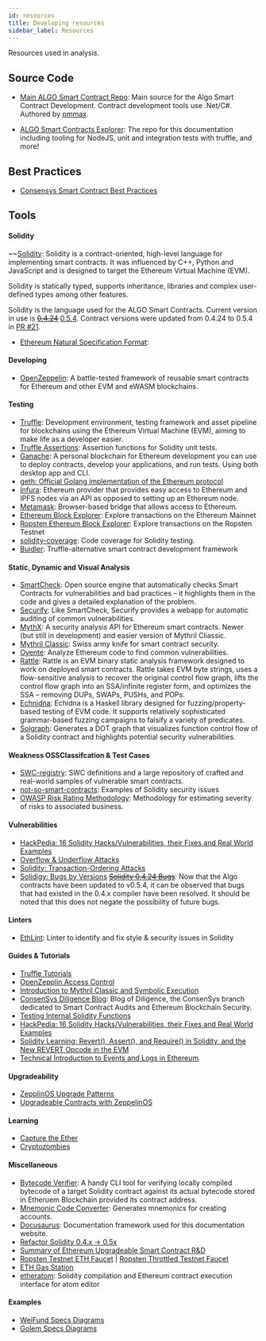 ```yaml
---
id: resources
title: Developing resources
sidebar_label: Resources
---
```


Resources used in analysis.

## Source Code

- [Main ALGO Smart Contract Repo](https://github.com/Superalgos/ALGOToken/): Main source for the Algo Smart Contract Development. Contract development tools use .Net/C#. Authored by [pmmax](https://github.com/pmmax).

- [ALGO Smart Contracts Explorer](https://github.com/Superalgos/ALGOToken-NodeJS): The repo for this documentation including tooling for NodeJS, unit and integration tests with truffle, and more!

## Best Practices

- [Consensys Smart Contract Best Practices](https://consensys.github.io/smart-contract-best-practices/security_tools/)

## Tools

#### Solidity

~~[Solidity](https://solidity.readthedocs.io/en/v0.5.4/): Solidity is a contract-oriented, high-level language for implementing smart contracts. It was influenced by C++, Python and JavaScript and is designed to target the Ethereum Virtual Machine (EVM).

Solidity is statically typed, supports inheritance, libraries and complex user-defined types among other features.

Solidity is the language used for the ALGO Smart Contracts. Current version in use is ~~[0.4.24](https://solidity.readthedocs.io/en/v0.4.24/)~~ [0.5.4](https://solidity.readthedocs.io/en/v0.5.4/). Contract versions were updated from 0.4.24 to 0.5.4 in [PR #21](https://github.com/Superalgos/ALGOToken/pull/21).

- [Ethereum Natural Specification Format](https://github.com/ethereum/wiki/wiki/Ethereum-Natural-Specification-Format):

#### Developing

- [OpenZeppelin](https://openzeppelin.org/): A battle-tested framework of reusable smart contracts for Ethereum and other EVM and eWASM blockchains.

#### Testing

- [Truffle](https://truffleframework.com/truffle): Development environment, testing framework and asset pipeline for blockchains using the Ethereum Virtual Machine (EVM), aiming to make life as a developer easier.
- [Truffle Assertions](https://github.com/trufflesuite/truffle/blob/develop/packages/truffle-core/lib/testing/Assert.sol): Assertion functions for Solidity unit tests.
- [Ganache](https://truffleframework.com/ganache): A personal blockchain for Ethereum development you can use to deploy contracts, develop your applications, and run tests. Using both desktop app and CLI.
- [geth: Official Golang implementation of the Ethereum protocol](https://github.com/ethereum/go-ethereum/wiki/Installation-Instructions-for-Mac)
- [Infura](https://infura.io): Ethereum provider that provides easy access to Ethereum and IPFS nodes via an API as opposed to setting up an Ethereum node.
- [Metamask](https://metamask.io/): Browser-based bridge that allows access to Ethereum.
- [Ethereum Block Explorer](https://etherscan.io/): Explore transactions on the Ethereum Mainnet
- [Ropsten Ethereum Block Explorer](https://ropsten.etherscan.io/): Explore transactions on the Ropsten Testnet
- [solidity-coverage](https://github.com/sc-forks/solidity-coverage): Code coverage for Solidity testing.
- [Buidler](https://github.com/nomiclabs/buidler): Truffle-alternative smart contract development framework

#### Static, Dynamic and Visual Analysis

- [SmartCheck](https://tool.smartdec.net): Open source engine  that automatically checks Smart Contracts for vulnerabilities and bad practices – it highlights them in the code and gives a detailed explanation of the problem.
- [Securify](https://securify.chainsecurity.com/): Like SmartCheck, Securify provides a webapp for automatic auditing of common vulnerabilities.
- [MythX](https://mythx.io): A security analysis API for Ethereum smart contracts. Newer (but still in development) and easier version of Mythril Cliassic.
- [Mythril Classic](https://github.com/ConsenSys/mythril-classic): Swiss army knife for smart contract security.
- [Oyente](https://github.com/melonproject/oyente): Analyze Ethereum code to find common vulnerabilities.
- [Rattle](https://github.com/trailofbits/rattle): Rattle is an EVM binary static analysis framework designed to work on deployed smart contracts. Rattle takes EVM byte strings, uses a flow-sensitive analysis to recover the original control flow graph, lifts the control flow graph into an SSA/infinite register form, and optimizes the SSA – removing DUPs, SWAPs, PUSHs, and POPs.
- [Echnidna](https://github.com/trailofbits/echidna): Echidna is a Haskell library designed for fuzzing/property-based testing of EVM code. It supports relatively sophisticated grammar-based fuzzing campaigns to falsify a variety of predicates.
- [Solgraph](https://github.com/raineorshine/solgraph): Generates a DOT graph that visualizes function control flow of a Solidity contract and highlights potential security vulnerabilities.

#### Weakness OSSClassifcation & Test Cases

- [SWC-registry](https://github.com/SmartContractSecurity/SWC-registry/): SWC definitions and a large repository of crafted and real-world samples of vulnerable smart contracts.
- [not-so-smart-contracts](https://github.com/trailofbits/not-so-smart-contracts): Examples of Solidity security issues
- [OWASP Risk Rating Methodology](https://www.owasp.org/index.php/OWASP_Risk_Rating_Methodology): Methodology for estimating severity of risks to associated business.

#### Vulnerabilities
- [HackPedia: 16 Solidity Hacks/Vulnerabilities, their Fixes and Real World Examples](https://hackernoon.com/hackpedia-16-solidity-hacks-vulnerabilities-their-fixes-and-real-world-examples-f3210eba5148)
- [Overflow & Underflow Attacks](https://blockgeeks.com/guides/underflow-attacks-smart-contracts/)
- [Solidity: Transaction-Ordering Attacks](https://medium.com/coinmonks/solidity-transaction-ordering-attacks-1193a014884e)
- [Solidigy: Bugs by Versions](https://github.com/ethereum/solidity/blob/develop/docs/bugs_by_version.json) ~~[Solidity 0.4.24 Bugs](https://solidity.readthedocs.io/en/v0.4.24/bugs.html)~~: Now that the Algo contracts have been updated to v0.5.4, it can be observed that bugs that had existed in the 0.4.x compiler have been resolved. It should be noted that this does not negate the possibility of future bugs.

#### Linters
- [EthLint](https://www.ethlint.com/): Linter to identify and fix style & security issues in Solidity

#### Guides & Tutorials
- [Truffle Tutorials](https://truffleframework.com/tutorials)
- [OpenZepplin Access Control](https://openzeppelin.org/api/docs/learn-about-access-control.html)
- [Introduction to Mythril Classic and Symbolic Execution](https://medium.com/@joran.honig/introduction-to-mythril-classic-and-symbolic-execution-ef59339f259b)
- [ConsenSys Diligence Blog](https://medium.com/consensys-diligence): Blog of Diligence, the ConsenSys branch dedicated to Smart Contract Audits and Ethereum Blockchain Security.
- [Testing Internal Solidity Functions](https://www.cluelesscode.com/testing-internal-solidity-functions/)
- [HackPedia: 16 Solidity Hacks/Vulnerabilities, their Fixes and Real World Examples](https://hackernoon.com/hackpedia-16-solidity-hacks-vulnerabilities-their-fixes-and-real-world-examples-f3210eba5148)
- [Solidity Learning: Revert(), Assert(), and Require() in Solidity, and the New REVERT Opcode in the EVM](https://medium.com/blockchannel/the-use-of-revert-assert-and-require-in-solidity-and-the-new-revert-opcode-in-the-evm-1a3a7990e06e)
- [Technical Introduction to Events and Logs in Ethereum](https://media.consensys.net/technical-introduction-to-events-and-logs-in-ethereum-a074d65dd61e)

#### Upgradeability
- [ZepplinOS Upgrade Patterns](https://docs.zeppelinos.org/docs/pattern.html)
- [Upgradeable Contracts with ZeppelinOS](https://blog.zeppelinos.org/testing-real-world-contract-upgrades/)

#### Learning
- [Capture the Ether](https://capturetheether.com/challenges/)
- [Cryptozombies](https://cryptozombies.io/)

#### Miscellaneous
- [Bytecode Verifier](https://www.npmjs.com/package/eth-bytecode-verifier): A handy CLI tool for verifying locally compiled bytecode of a target Solidity contract against its actual bytecode stored in Etheruem Blockchain provided its contract address.
- [Mnemonic Code Converter](https://iancoleman.io/bip39/): Generates mnemonics for creating accounts.
- [Docusaurus](https://docusaurus.io/): Documentation framework used for this documentation website.
- [Refactor Solidity 0.4.x -> 0.5x](https://mudit.blog/tool-refactor-your-solidity-0-4-x-code-to-solidity-0-5-x-code/)
- [Summary of Ethereum Upgradeable Smart Contract R&D](https://blog.indorse.io/ethereum-upgradeable-smart-contract-strategies-456350d0557c)
- [Ropsten Testnet ETH Faucet](https://faucet.ropsten.be/) | [Ropsten Throttled Testnet Faucet](https://ipfs.io/ipfs/QmVAwVKys271P5EQyEfVSxm7BJDKWt42A2gHvNmxLjZMps/)
- [ETH Gas Station](https://ethgasstation.info/)
- [etheratom](https://github.com/0mkara/etheratom): Solidity compilation and Ethereum contract execution interface for atom editor  

#### Examples
- [WeiFund Specs Diagrams](https://github.com/weifund/weifund-contracts/blob/master/docs/developer-guide.md#standardcampaign-state-machine)
- [Golem Specs Diagrams](https://blog.golemproject.net/gnt-crowdfunding-contract-in-pictures-d6b5a2e69150)
